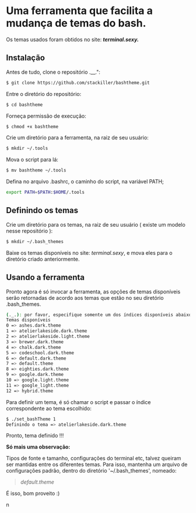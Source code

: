  # Uma ferramenta que facilita a mudança de temas do bash.

Os temas usados foram obtidos no site: ***terminal.sexy.***

## Instalação

Antes de tudo, clone o repositório .__.":
```sh
$ git clone https://github.com/stackiller/bashtheme.git
```

Entre o diretório do repositório:
```sh
$ cd bashtheme
```

Forneça permissão de execução:
```sh
$ chmod +x bashtheme
```

Crie um diretório para a ferramenta, na raiz de seu usuário:
```sh
$ mkdir ~/.tools
```

Mova o script para lá:

```sh
$ mv bashtheme ~/.tools
```

Defina no arquivo .bashrc, o caminho do script, na variável PATH;
```sh
export PATH=$PATH:$HOME/.tools
```

## Definindo os temas

Crie um diretório para os temas, na raiz de seu usuário ( existe um modelo nesse repositório ):
```sh
$ mkdir ~/.bash_themes
```

Baixe os temas disponíveis no site: *terminal.sexy*, e mova eles para o diretório criado anteriormente.

## Usando a ferramenta

Pronto agora é só invocar a ferramenta, as opções de temas disponíveis serão retornadas de acordo aos temas que estão no seu diretório .bash_themes.

```sh
(._.): por favor, especifique somente um dos índices disponíveis abaixo: 
Temas disponíveis 
0 => ashes.dark.theme
1 => atelierlakeside.dark.theme
2 => atelierlakeside.light.theme
3 => brewer.dark.theme
4 => chalk.dark.theme
5 => codeschool.dark.theme
6 => default.dark.theme
7 => default.theme
8 => eighties.dark.theme
9 => google.dark.theme
10 => google.light.theme
11 => google_light.theme
12 => hybrid.theme
```

Para definir um tema, é só chamar o script e passar o índice correspondente ao tema escolhido:
```sh
$ ./set_bashTheme 1
Definindo o tema => atelierlakeside.dark.theme
```

Pronto, tema definido !!!

**Só mais uma observação:**

Tipos de fonte e tamanho, configurações do terminal etc, talvez queiram ser mantidas entre os diferentes temas.
Para isso, mantenha um arquivo de configurações padrão, dentro do diretório '~/.bash_themes', nomeado:

> *default.theme*

É  isso, bom proveito :)
 
n
